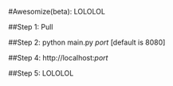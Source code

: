 #Awesomize(beta): LOLOLOL

##Step 1:
Pull

##Step 2:
python main.py *port* [default is 8080]

##Step 4:
http://localhost:*port*

##Step 5:
LOLOLOL
